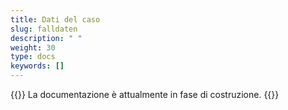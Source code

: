 ```yaml
---
title: Dati del caso
slug: falldaten
description: " "
weight: 30
type: docs
keywords: []
---
```


{{<alert color="info">}}
La documentazione è attualmente in fase di costruzione.
{{</alert>}}

